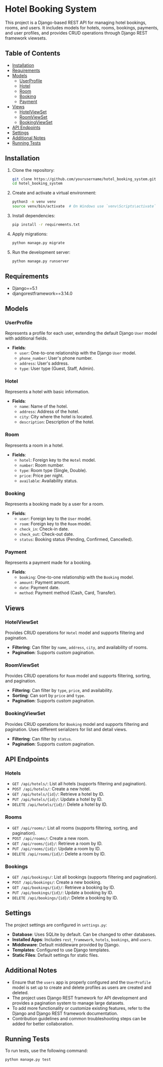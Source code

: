# Hotel Booking System

This project is a Django-based REST API for managing hotel bookings, rooms, and users. It includes models for hotels, rooms, bookings, payments, and user profiles, and provides CRUD operations through Django REST framework viewsets.

## Table of Contents

- [Installation](#installation)
- [Requirements](#requirements)
- [Models](#models)
  - [UserProfile](#userprofile)
  - [Hotel](#hotel)
  - [Room](#room)
  - [Booking](#booking)
  - [Payment](#payment)
- [Views](#views)
  - [HotelViewSet](#hotelviewset)
  - [RoomViewSet](#roomviewset)
  - [BookingViewSet](#bookingviewset)
- [API Endpoints](#api-endpoints)
- [Settings](#settings)
- [Additional Notes](#additional-notes)
- [Running Tests](#running-tests)

## Installation

1. Clone the repository:
    ```sh
    git clone https://github.com/yourusername/hotel_booking_system.git
    cd hotel_booking_system
    ```

2. Create and activate a virtual environment:
    ```sh
    python3 -m venv venv
    source venv/bin/activate  # On Windows use `venv\Scripts\activate`
    ```

3. Install dependencies:
    ```sh
    pip install -r requirements.txt
    ```

4. Apply migrations:
    ```sh
    python manage.py migrate
    ```

5. Run the development server:
    ```sh
    python manage.py runserver
    ```

## Requirements

- Django==5.1
- djangorestframework==3.14.0

## Models

### UserProfile

Represents a profile for each user, extending the default Django `User` model with additional fields.

- **Fields**:
  - `user`: One-to-one relationship with the Django `User` model.
  - `phone_number`: User's phone number.
  - `address`: User's address.
  - `type`: User type (Guest, Staff, Admin).

### Hotel

Represents a hotel with basic information.

- **Fields**:
  - `name`: Name of the hotel.
  - `address`: Address of the hotel.
  - `city`: City where the hotel is located.
  - `description`: Description of the hotel.

### Room

Represents a room in a hotel.

- **Fields**:
  - `hotel`: Foreign key to the `Hotel` model.
  - `number`: Room number.
  - `type`: Room type (Single, Double).
  - `price`: Price per night.
  - `available`: Availability status.

### Booking

Represents a booking made by a user for a room.

- **Fields**:
  - `user`: Foreign key to the `User` model.
  - `room`: Foreign key to the `Room` model.
  - `check_in`: Check-in date.
  - `check_out`: Check-out date.
  - `status`: Booking status (Pending, Confirmed, Cancelled).

### Payment

Represents a payment made for a booking.

- **Fields**:
  - `booking`: One-to-one relationship with the `Booking` model.
  - `amount`: Payment amount.
  - `date`: Payment date.
  - `method`: Payment method (Cash, Card, Transfer).

## Views

### HotelViewSet

Provides CRUD operations for `Hotel` model and supports filtering and pagination.

- **Filtering**: Can filter by `name`, `address`, `city`, and availability of rooms.
- **Pagination**: Supports custom pagination.

### RoomViewSet

Provides CRUD operations for `Room` model and supports filtering, sorting, and pagination.

- **Filtering**: Can filter by `type`, `price`, and availability.
- **Sorting**: Can sort by `price` and `type`.
- **Pagination**: Supports custom pagination.

### BookingViewSet

Provides CRUD operations for `Booking` model and supports filtering and pagination. Uses different serializers for list and detail views.

- **Filtering**: Can filter by `status`.
- **Pagination**: Supports custom pagination.

## API Endpoints

### Hotels

- `GET /api/hotels/`: List all hotels (supports filtering and pagination).
- `POST /api/hotels/`: Create a new hotel.
- `GET /api/hotels/{id}/`: Retrieve a hotel by ID.
- `PUT /api/hotels/{id}/`: Update a hotel by ID.
- `DELETE /api/hotels/{id}/`: Delete a hotel by ID.

### Rooms

- `GET /api/rooms/`: List all rooms (supports filtering, sorting, and pagination).
- `POST /api/rooms/`: Create a new room.
- `GET /api/rooms/{id}/`: Retrieve a room by ID.
- `PUT /api/rooms/{id}/`: Update a room by ID.
- `DELETE /api/rooms/{id}/`: Delete a room by ID.

### Bookings

- `GET /api/bookings/`: List all bookings (supports filtering and pagination).
- `POST /api/bookings/`: Create a new booking.
- `GET /api/bookings/{id}/`: Retrieve a booking by ID.
- `PUT /api/bookings/{id}/`: Update a booking by ID.
- `DELETE /api/bookings/{id}/`: Delete a booking by ID.

## Settings

The project settings are configured in `settings.py`:

- **Database**: Uses SQLite by default. Can be changed to other databases.
- **Installed Apps**: Includes `rest_framework`, `hotels`, `bookings`, and `users`.
- **Middleware**: Default middleware provided by Django.
- **Templates**: Configured to use Django templates.
- **Static Files**: Default settings for static files.

## Additional Notes

- Ensure that the `users` app is properly configured and the `UserProfile` model is set up to create and delete profiles as users are created and deleted.
- The project uses Django REST framework for API development and provides a pagination system to manage large datasets.
- To add more functionality or customize existing features, refer to the Django and Django REST framework documentation.
- Contribution guidelines and common troubleshooting steps can be added for better collaboration.

## Running Tests

To run tests, use the following command:
```sh
python manage.py test
